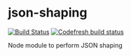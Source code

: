 # json-shaping
[![Build Status](https://travis-ci.org/junior/json-shaping.svg?branch=release/0.10.x)](https://travis-ci.org/junior/json-shaping)
[![Codefresh build status]( https://g.codefresh.io/api/badges/build?repoOwner=junior&repoName=json-shaping&branch=release%2F0.10.x&pipelineName=json-shaping&accountName=junior&type=cf-1)]( https://g.codefresh.io/repositories/junior/json-shaping/builds?filter=trigger:build;branch:release/0.10.x;service:58a26a4b61d74701006318f7~json-shaping)


Node module to perform JSON shaping

